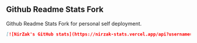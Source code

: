## Github Readme Stats Fork
Github Readme Stats Fork for personal self deployment. 

```md
[![NirZak's GitHub stats](https://nirzak-stats.vercel.app/api?username=Nirzak)](https://github.com/Nirzak/github-stats-for-personal-use)
```
